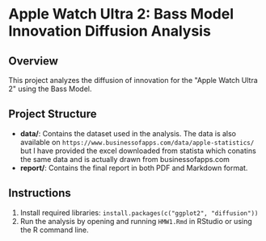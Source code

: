 # Apple Watch Ultra 2: Bass Model Innovation Diffusion Analysis

## Overview
This project analyzes the diffusion of innovation for the "Apple Watch Ultra 2" using the Bass Model. 

## Project Structure
- **data/**: Contains the dataset used in the analysis.
    The data is also available on `https://www.businessofapps.com/data/apple-statistics/` but I have provided the excel downloaded from statista which conatins the same data and is actually drawn from businessofapps.com
- **report/**: Contains the final report in both PDF and Markdown format.

## Instructions
1. Install required libraries: `install.packages(c("ggplot2", "diffusion"))`
2. Run the analysis by opening and running `HMW1.Rmd` in RStudio or using the R command line.



